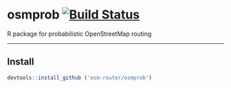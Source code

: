 # osmprob [![Build Status](https://travis-ci.org/osm-router/osmprob.svg?branch=master)](https://travis-ci.org/osm-router/osmprob)

R package for probabilistic OpenStreetMap routing

------

## Install



```r
devtools::install_github ('osm-router/osmprob')
```

